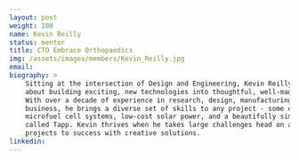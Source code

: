 ```yaml
---
layout: post
weight: 100
name: Kevin Reilly
status: mentor
title: CTO Embrace Orthopaedics
img: /assets/images/members/Kevin_Reilly.jpg
email: 
biography: >
    Sitting at the intersection of Design and Engineering, Kevin Reilly is passionate
    about building exciting, new technologies into thoughtful, well-made products.
    With over a decade of experience in research, design, manufacturing, and
    business, he brings a diverse set of skills to any project - some of which include
    microfuel cell systems, low-cost solar power, and a beautifully simple water filter
    called Tapp. Kevin thrives when he takes large challenges head on and leads
    projects to success with creative solutions.
linkedin: 
---
```

